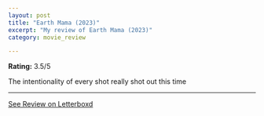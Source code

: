 ```yaml
---
layout: post
title: "Earth Mama (2023)"
excerpt: "My review of Earth Mama (2023)"
category: movie_review

---
```


**Rating:** 3.5/5

The intentionality of every shot really shot out this time

<hr>

[See Review on Letterboxd](https://boxd.it/7kXggX)
